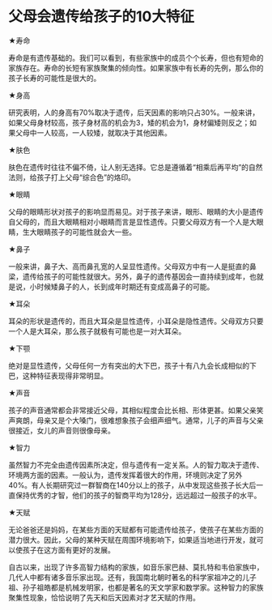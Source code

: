 # 父母会遗传给孩子的10大特征

★寿命

寿命是有遗传基础的。我们可以看到，有些家族中的成员个个长寿，但也有短命的家族存在。寿命的长短有家族聚集的倾向性。如果家族中有长寿的先例，那么你的孩子长寿的可能性是很大的。

★身高

研究表明，人的身高有70%取决于遗传，后天因素的影响只占30%。一般来讲，如果父母身材较高，孩子身材高的机会为3，矮的机会为1，身材偏矮则反之；如果父母中一人较高，一人较矮，就取决于其他因素。

★肤色

肤色在遗传时往往不偏不倚，让人别无选择。它总是遵循着“相乘后再平均”的自然法则，给孩子打上父母“综合色”的烙印。

★眼睛

父母的眼睛形状对孩子的影响显而易见。对于孩子来讲，眼形、眼睛的大小是遗传自父母的，而且大眼睛相对小眼睛而言是显性遗传。只要父母双方有一个人是大眼睛，生大眼睛孩子的可能性就会大一些。

★鼻子

一般来讲，鼻子大、高而鼻孔宽的人呈显性遗传。父母双方中有一人是挺直的鼻梁，遗传给孩子的可能性就很大。另外，鼻子的遗传基因会一直持续到成年，也就是说，小时候矮鼻子的人，长到成年时期还有变成高鼻子的可能。

★耳朵

耳朵的形状是遗传的，而且大耳朵是显性遗传，小耳朵是隐性遗传。父母双方只要一个人是大耳朵，那么孩子就极有可能也是一对大耳朵。

★下颚

绝对是显性遗传，父母任何一方有突出的大下巴，孩子十有八九会长成相似的下巴，这种特征表现得非常明显。

★声音

孩子的声音通常都会非常接近父母，其相似程度会比长相、形体更甚。如果父亲笑声爽朗，母亲又是个大嗓门，很难想象孩子会细声细气。通常，儿子的声音与父亲很接近，女儿的声音则很像母亲。

★智力

虽然智力不完全由遗传因素所决定，但与遗传有一定关系。人的智力取决于遗传、环境两方面的因素。一般认为，遗传发挥着很大的作用，环境则决定了另外40%。有人长期研究过一群智商在140分以上的孩子，从中发现这些孩子长大后一直保持优秀的才智，他们的孩子的智商平均为128分，远远超过一般孩子的水平。

★天赋

无论爸爸还是妈妈，在某些方面的天赋都有可能遗传给孩子，使孩子在某些方面的潜力很大。因此，父母的某种天赋在周围环境影响下，如果适当地进行开发，就可以使孩子在这方面有更好的发展。

自古以来，出现了许多高智力结构的家族，如音乐家巴赫、莫扎特和韦伯家族中，几代人中都有诸多音乐家出现。还有，我国南北朝时著名的科学家祖冲之的儿子祖、孙子祖皓都是机械发明家，也都是著名的天文学家和数学家。这种智力的家族聚集性现象，恰恰说明了先天和后天因素对才艺天赋的作用。